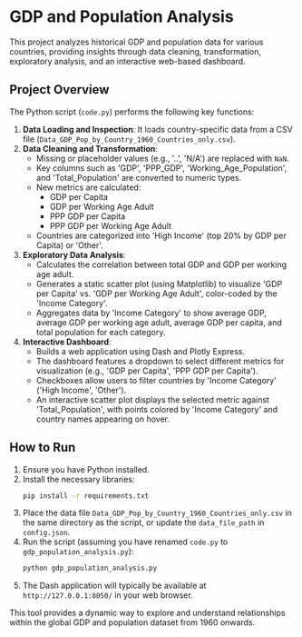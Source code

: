 # GDP and Population Analysis

This project analyzes historical GDP and population data for various countries, providing insights through data cleaning, transformation, exploratory analysis, and an interactive web-based dashboard.

## Project Overview

The Python script (`code.py`) performs the following key functions:

1.  **Data Loading and Inspection**: It loads country-specific data from a CSV file (`Data_GDP_Pop_by_Country_1960_Countries_only.csv`).
2.  **Data Cleaning and Transformation**:
    *   Missing or placeholder values (e.g., '..', 'N/A') are replaced with `NaN`.
    *   Key columns such as 'GDP', 'PPP_GDP', 'Working_Age_Population', and 'Total_Population' are converted to numeric types.
    *   New metrics are calculated:
        *   GDP per Capita
        *   GDP per Working Age Adult
        *   PPP GDP per Capita
        *   PPP GDP per Working Age Adult
    *   Countries are categorized into 'High Income' (top 20% by GDP per Capita) or 'Other'.
3.  **Exploratory Data Analysis**:
    *   Calculates the correlation between total GDP and GDP per working age adult.
    *   Generates a static scatter plot (using Matplotlib) to visualize 'GDP per Capita' vs. 'GDP per Working Age Adult', color-coded by the 'Income Category'.
    *   Aggregates data by 'Income Category' to show average GDP, average GDP per working age adult, average GDP per capita, and total population for each category.
4.  **Interactive Dashboard**:
    *   Builds a web application using Dash and Plotly Express.
    *   The dashboard features a dropdown to select different metrics for visualization (e.g., 'GDP per Capita', 'PPP GDP per Capita').
    *   Checkboxes allow users to filter countries by 'Income Category' ('High Income', 'Other').
    *   An interactive scatter plot displays the selected metric against 'Total_Population', with points colored by 'Income Category' and country names appearing on hover.

## How to Run

1.  Ensure you have Python installed.
2.  Install the necessary libraries:
    ```bash
    pip install -r requirements.txt
    ```
3.  Place the data file `Data_GDP_Pop_by_Country_1960_Countries_only.csv` in the same directory as the script, or update the `data_file_path` in `config.json`.
4.  Run the script (assuming you have renamed `code.py` to `gdp_population_analysis.py`):
    ```bash
    python gdp_population_analysis.py
    ```
5.  The Dash application will typically be available at `http://127.0.0.1:8050/` in your web browser.

This tool provides a dynamic way to explore and understand relationships within the global GDP and population dataset from 1960 onwards.
